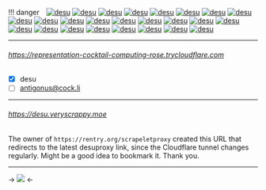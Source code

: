 !!! danger ⠀[![desu](https://files.catbox.moe/lb3cv2.png)](https://rentry.org/desuproxyreborn) [![desu](https://files.catbox.moe/lb3cv2.png)](https://rentry.org/desuproxyreborn) [![desu](https://files.catbox.moe/lb3cv2.png)](https://rentry.org/desuproxyreborn) [![desu](https://files.catbox.moe/lb3cv2.png)](https://rentry.org/desuproxyreborn) [![desu](https://files.catbox.moe/lb3cv2.png)](https://rentry.org/desuproxyreborn) [![desu](https://files.catbox.moe/lb3cv2.png)](https://rentry.org/desuproxyreborn) [![desu](https://files.catbox.moe/lb3cv2.png)](https://rentry.org/desuproxyreborn) [![desu](https://files.catbox.moe/lb3cv2.png)](https://rentry.org/desuproxyreborn) [![desu](https://files.catbox.moe/lb3cv2.png)](https://rentry.org/desuproxyreborn) [![desu](https://files.catbox.moe/lb3cv2.png)](https://rentry.org/desuproxyreborn) [![desu](https://files.catbox.moe/lb3cv2.png)](https://rentry.org/desuproxyreborn) [![desu](https://files.catbox.moe/lb3cv2.png)](https://rentry.org/desuproxyreborn) [![desu](https://files.catbox.moe/lb3cv2.png)](https://rentry.org/desuproxyreborn) [![desu](https://files.catbox.moe/lb3cv2.png)](https://rentry.org/desuproxyreborn) [![desu](https://files.catbox.moe/lb3cv2.png)](https://rentry.org/desuproxyreborn) [![desu](https://files.catbox.moe/lb3cv2.png)](https://rentry.org/desuproxyreborn) [![desu](https://files.catbox.moe/lb3cv2.png)](https://rentry.org/desuproxyreborn) [![desu](https://files.catbox.moe/lb3cv2.png)](https://rentry.org/desuproxyreborn) [![desu](https://files.catbox.moe/lb3cv2.png)](https://rentry.org/desuproxyreborn) [![desu](https://files.catbox.moe/lb3cv2.png)](https://rentry.org/desuproxyreborn) [![desu](https://files.catbox.moe/lb3cv2.png)](https://rentry.org/desuproxyreborn) [![desu](https://files.catbox.moe/lb3cv2.png)](https://rentry.org/desuproxyreborn) [![desu](https://files.catbox.moe/lb3cv2.png)](https://rentry.org/desuproxyreborn) [![desu](https://files.catbox.moe/lb3cv2.png)](https://rentry.org/desuproxyreborn) [![desu](https://files.catbox.moe/lb3cv2.png)](https://rentry.org/desuproxyreborn)

***
###### https://representation-cocktail-computing-rose.trycloudflare.com
- [x] desu
- [ ] antigonus@cock.li
***
###### https://desu.veryscrappy.moe
The owner of `https://rentry.org/scrapeletproxy` created this URL that redirects to the latest desuproxy link, since the Cloudflare tunnel changes regularly. Might be a good idea to bookmark it. Thank you.

***

-> ![](https://files.catbox.moe/ghhnvo.jpg) <-